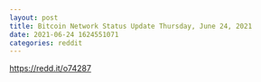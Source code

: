 ```yaml
--- 
layout: post 
title: Bitcoin Network Status Update Thursday, June 24, 2021 
date: 2021-06-24 1624551071 
categories: reddit 
--- 
```

https://redd.it/o74287